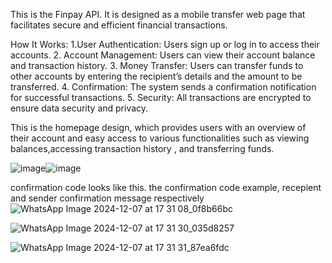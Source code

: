 This is the Finpay API. It is designed as a mobile transfer web page that facilitates secure and efficient financial transactions.

How It Works:
1.User Authentication: Users sign up or log in to access their accounts.
2. Account Management: Users can view their account balance and transaction history.
3. Money Transfer: Users can transfer funds to other accounts by entering the recipient’s details and the amount to be transferred.
4. Confirmation: The system sends a confirmation notification for successful transactions.
5. Security: All transactions are encrypted to ensure data security and privacy.

This is the homepage design, which provides users with an overview of their account and easy access to various functionalities such as viewing balances,accessing transaction history , and transferring funds.  



![image](https://github.com/user-attachments/assets/860a277b-7a77-4932-a6cd-dbd3de384a99)![image](https://github.com/user-attachments/assets/95908c78-3838-449a-8c11-decf9b889ae0)

confirmation code looks like this.
the confirmation code example, recepient and sender confirmation message respectively 
![WhatsApp Image 2024-12-07 at 17 31 08_0f8b66bc](https://github.com/user-attachments/assets/75fc3fe3-99f4-450d-94db-38182821e85c)

![WhatsApp Image 2024-12-07 at 17 31 30_035d8257](https://github.com/user-attachments/assets/e2a2ba10-3f61-4301-b41e-f154c4be5d52)

![WhatsApp Image 2024-12-07 at 17 31 31_87ea6fdc](https://github.com/user-attachments/assets/16e7b2e4-ee19-4bdc-bfbc-e0ba4168f4eb)

